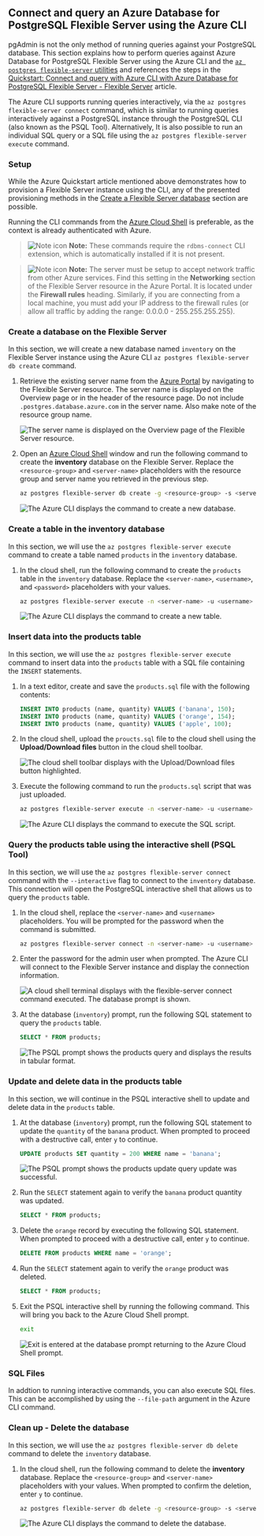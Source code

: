 ## Connect and query an Azure Database for PostgreSQL Flexible Server using the Azure CLI

pgAdmin is not the only method of running queries against your PostgreSQL database. This section explains how to perform queries against Azure Database for PostgreSQL Flexible Server using the Azure CLI and the [`az postgres flexible-server` utilities](https://learn.microsoft.com/cli/azure/postgres/flexible-server?view=azure-cli-latest) and references the steps in the [Quickstart: Connect and query with Azure CLI with Azure Database for PostgreSQL Flexible Server - Flexible Server](https://learn.microsoft.com/azure/postgresql/flexible-server/connect-azure-cli#create-a-database) article.

The Azure CLI supports running queries interactively, via the `az postgres flexible-server connect` command, which is similar to running queries interactively against a PostgreSQL instance through the PostgreSQL CLI (also known as the PSQL Tool). Alternatively, It is also possible to run an individual SQL query or a SQL file using the `az postgres flexible-server execute` command.

### Setup

While the Azure Quickstart article mentioned above demonstrates how to provision a Flexible Server instance using the CLI, any of the presented provisioning methods in the [Create a Flexible Server database](./03_00_Getting_Started_Provision_PostgreSQL_Flexible_Server.md) section are possible.

Running the CLI commands from the [Azure Cloud Shell](https://shell.azure.com) is preferable, as the context is already authenticated with Azure.

>![Note icon](media/note.png "Note") **Note:** These commands require the `rdbms-connect` CLI extension, which is automatically installed if it is not present.

>![Note icon](media/note.png "Note") **Note:** The server must be setup to accept network traffic from other Azure services. Find this setting in the **Networking** section of the Flexible Server resource in the Azure Portal. It is located under the **Firewall rules** heading. Similarly, if you are connecting from a local machine, you must add your IP address to the firewall rules (or allow all traffic by adding the range: 0.0.0.0 - 255.255.255.255).

### Create a database on the Flexible Server

In this section, we will create a new database named `inventory` on the Flexible Server instance using the Azure CLI `az postgres flexible-server db create` command.

1. Retrieve the existing server name from the [Azure Portal](https://portal.azure.com) by navigating to the Flexible Server resource. The server name is displayed on the Overview page or in the header of the resource page. Do not include `.postgres.database.azure.com` in the server name. Also make note of the resource group name.

    ![The server name is displayed on the Overview page of the Flexible Server resource.](media/azure-portal-flexible-server-overview-server-name.png "Azure Portal server name")

2. Open an [Azure Cloud Shell](https://shell.azure.com/) window and run the following command to create the **inventory** database on the Flexible Server. Replace the `<resource-group>` and `<server-name>` placeholders with the resource group and server name you retrieved in the previous step.

    ```bash
    az postgres flexible-server db create -g <resource-group> -s <server-name> -d inventory
    ```

    ![The Azure CLI displays the command to create a new database.](media/az-postgres-flexible-server-create-database.png "Azure CLI create database")

### Create a table in the inventory database

In this section, we will use the `az postgres flexible-server execute` command to create a table named `products` in the `inventory` database.

1. In the cloud shell, run the following command to create the `products` table in the `inventory` database. Replace the `<server-name>`, `<username>`, and `<password>` placeholders with your values.

    ```bash
    az postgres flexible-server execute -n <server-name> -u <username> -p <password> -d inventory -q "CREATE TABLE products (id serial PRIMARY KEY, name VARCHAR(50), quantity INTEGER);"
    ```

    ![The Azure CLI displays the command to create a new table.](media/az-postgres-flexible-server-create-table.png "Azure CLI create table")

### Insert data into the products table

In this section, we will use the `az postgres flexible-server execute` command to insert data into the `products` table with a SQL file containing the `INSERT` statements.

1. In a text editor, create and save the `products.sql` file with the following contents:

    ```sql
    INSERT INTO products (name, quantity) VALUES ('banana', 150);
    INSERT INTO products (name, quantity) VALUES ('orange', 154);
    INSERT INTO products (name, quantity) VALUES ('apple', 100);
    ```

2. In the cloud shell, upload the `proucts.sql` file to the cloud shell using the **Upload/Download files** button in the cloud shell toolbar.

    ![The cloud shell toolbar displays with the Upload/Download files button highlighted.](media/cloud-shell-upload-download-files.png "Upload/Download files")

3. Execute the following command to run the `products.sql` script that was just uploaded.

    ```bash
    az postgres flexible-server execute -n <server-name> -u <username> -p <password> -d inventory -f products.sql
    ```

    ![The Azure CLI displays the command to execute the SQL script.](media/az-postgres-flexible-server-execute-script.png "Azure CLI execute script")

### Query the products table using the interactive shell (PSQL Tool)

In this section, we will use the `az postgres flexible-server connect` command with the `--interactive` flag to connect to the `inventory` database. This connection will open the PostgreSQL interactive shell that allows us to query the `products` table.

1. In the cloud shell, replace the `<server-name>` and `<username>` placeholders. You will be prompted for the password when the command is submitted.

    ```bash
    az postgres flexible-server connect -n <server-name> -u <username> -d inventory --interactive
    ```

2. Enter the password for the admin user when prompted. The Azure CLI will connect to the Flexible Server instance and display the connection information.

    ![A cloud shell terminal displays with the flexible-server connect command executed. The database prompt is shown.](media/db-connected-cli-postgres-prompt.png "Connect to the Flexible Server admin database: inventory")

3. At the database (`inventory`) prompt, run the following SQL statement to query the `products` table.

    ```sql
    SELECT * FROM products;
    ```

    ![The PSQL prompt shows the products query and displays the results in tabular format.](media/cli_psql_products_selection.png "PSQL products query result")

### Update and delete data in the products table

In this section, we will continue in the PSQL interactive shell to update and delete data in the `products` table.

1. At the database (`inventory`) prompt, run the following SQL statement to update the `quantity` of the `banana` product. When prompted to proceed with a destructive call, enter `y` to continue.

    ```sql
    UPDATE products SET quantity = 200 WHERE name = 'banana';
    ```

    ![The PSQL prompt shows the products update query update was successful.](media/cli_psql_products_update.png "PSQL update product query result")

2. Run the `SELECT` statement again to verify the `banana` product quantity was updated.

    ```sql
    SELECT * FROM products;
    ```

3. Delete the `orange` record by executing the following SQL statement. When prompted to proceed with a destructive call, enter `y` to continue.

    ```sql
    DELETE FROM products WHERE name = 'orange';
    ```

4. Run the `SELECT` statement again to verify the `orange` product was deleted.

    ```sql
    SELECT * FROM products;
    ```

5. Exit the PSQL interactive shell by running the following command. This will bring you back to the Azure Cloud Shell prompt.

    ```bash
    exit
    ```

    ![Exit is entered at the database prompt returning to the Azure Cloud Shell prompt.](media/cli-exit-psql-interactive-shell.png "Exit the PSQL interactive shell")

### SQL Files

In addtion to running interactive commands, you can also execute SQL files.  This can be accomplished by using the `--file-path` argument in the Azure CLI command.

### Clean up - Delete the database

In this section, we will use the `az postgres flexible-server db delete` command to delete the `inventory` database.

1. In the cloud shell, run the following command to delete the **inventory** database. Replace the `<resource-group>` and `<server-name>` placeholders with your values. When prompted to confirm the deletion, enter `y` to continue.

    ```bash
    az postgres flexible-server db delete -g <resource-group> -s <server-name> -d inventory
    ```

    ![The Azure CLI displays the command to delete the database.](media/az-postgres-flexible-server-delete-database.png "Azure CLI delete database")
